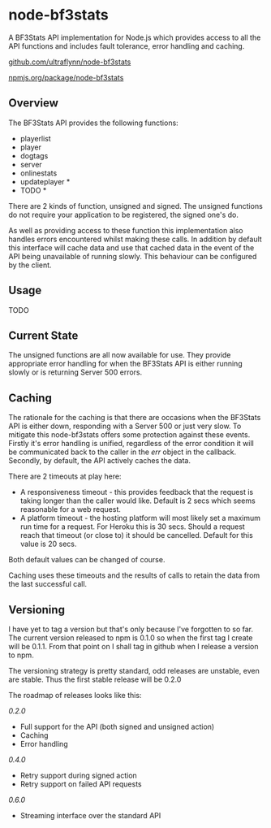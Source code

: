 node-bf3stats
=============

A BF3Stats API implementation for Node.js which provides access to all
the API functions and includes fault tolerance, error handling and caching.

[github.com/ultraflynn/node-bf3stats](https://github.com/ultraflynn/node-bf3stats#readme "node-bf3stats")

[npmjs.org/package/node-bf3stats](https://npmjs.org/package/node-bf3stats "npm install node-bf3stats")

Overview
--------
The BF3Stats API provides the following functions:
- playerlist
- player
- dogtags
- server
- onlinestats
- updateplayer *
- TODO *

There are 2 kinds of function, unsigned and signed. The unsigned functions
do not require your application to be registered, the signed one's do.

As well as providing access to these function this implementation also
handles errors encountered whilst making these calls. In addition by
default this interface will cache data and use that cached data in the
event of the API being unavailable of running slowly. This behaviour
can be configured by the client.

Usage
-----
TODO

Current State
-------------
The unsigned functions are all now available for use. They provide
appropriate error handling for when the BF3Stats API is either running
slowly or is returning Server 500 errors.

Caching
-------
The rationale for the caching is that there are occasions when the BF3Stats
API is either down, responding with a Server 500 or just very slow. To
mitigate this node-bf3stats offers some protection against these events.
Firstly it's error handling is unified, regardless of the error condition
it will be communicated back to the caller in the _err_ object in the
callback. Secondly, by default, the API actively caches the data.

There are 2 timeouts at play here:
- A responsiveness timeout - this provides feedback that the request is
  taking longer than the caller would like. Default is 2 secs which seems
  reasonable for a web request.
- A platform timeout - the hosting platform will most likely set a
  maximum run time for a request. For Heroku this is 30 secs. Should a
  request reach that timeout (or close to) it should be cancelled. Default
  for this value is 20 secs.

Both default values can be changed of course.

Caching uses these timeouts and the results of calls to retain the data from
the last successful call.

Versioning
----------
I have yet to tag a version but that's only because I've forgotten to so
far. The current version released to npm is 0.1.0 so when the first tag
I create will be 0.1.1. From that point on I shall tag in github when I
release a version to npm.

The versioning strategy is pretty standard, odd releases are unstable, even
are stable. Thus the first stable release will be 0.2.0

The roadmap of releases looks like this:

_0.2.0_
- Full support for the API (both signed and unsigned action)
- Caching
- Error handling

_0.4.0_
- Retry support during signed action
- Retry support on failed API requests

_0.6.0_
- Streaming interface over the standard API